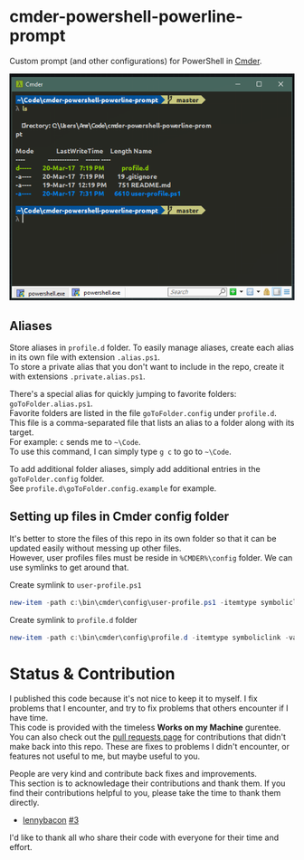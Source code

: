 # cmder-powershell-powerline-prompt

Custom prompt (and other configurations) for PowerShell in [Cmder](http://cmder.net/).  

![Screenshot](Screenshot.png)

## Aliases
Store aliases in `profile.d` folder. To easily manage aliases, create each alias in its own file with extension `.alias.ps1`.  
To store a private alias that you don't want to include in the repo, create it with extensions `.private.alias.ps1`.  

There's a special alias for quickly jumping to favorite folders: `goToFolder.alias.ps1`.  
Favorite folders are listed in the file `goToFolder.config` under `profile.d`.  
This file is a comma-separated file that lists an alias to a folder along with its target.  
For example: `c` sends me to `~\Code`.  
To use this command, I can simply type `g c` to go to `~\Code`.  

To add additional folder aliases, simply add additional entries in the `goToFolder.config` folder.  
See `profile.d\goToFolder.config.example` for example.  

## Setting up files in Cmder config folder

It's better to store the files of this repo in its own folder so that it can be updated easily without messing up other files.  
However, user profiles files must be reside in `%CMDER%\config` folder. We can use symlinks to get around that.  

Create symlink to `user-profile.ps1`  
```powershell
new-item -path c:\bin\cmder\config\user-profile.ps1 -itemtype symboliclink -value <path to repo folder>\cmder-powershell-powerline-prompt\user-profile.ps1
```

Create symlink to `profile.d` folder  
```powershell 
new-item -path c:\bin\cmder\config\profile.d -itemtype symboliclink -value <path to repo folder>\cmder-powershell-powerline-prompt\profile.d
```

# Status & Contribution
I published this code because it's not nice to keep it to myself. I fix problems that I encounter, and try to fix problems that others encounter if I have time.   
This code is provided with the timeless __Works on my Machine__ gurentee.  
You can also check out the [pull requests page](https://github.com/AmrEldib/cmder-powershell-powerline-prompt/pulls) for contributions that didn't make back into this repo. These are fixes to problems I didn't encounter, or features not useful to me, but maybe useful to you.  

People are very kind and contribute back fixes and improvements.  
This section is to acknowledage their contributions and thank them. If you find their contributions helpful to you, please take the time to thank them directly.  
- [lennybacon](https://github.com/lennybacon) [#3](https://github.com/AmrEldib/cmder-powershell-powerline-prompt/pull/3)  

I'd like to thank all who share their code with everyone for their time and effort.  
